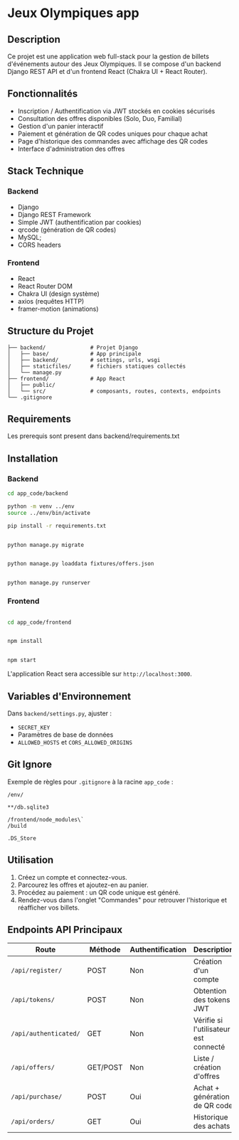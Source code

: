 # Jeux Olympiques app&#x20;

## Description

Ce projet est une application web full-stack pour la gestion de billets d'événements autour des Jeux Olympiques. Il se compose d'un backend Django REST API et d'un frontend React (Chakra UI + React Router).

## Fonctionnalités

* Inscription / Authentification via JWT stockés en cookies sécurisés
* Consultation des offres disponibles (Solo, Duo, Familial)
* Gestion d'un panier interactif
* Paiement et génération de QR codes uniques pour chaque achat
* Page d'historique des commandes avec affichage des QR codes
* Interface d'administration des offres 

## Stack Technique

### Backend

* Django
* Django REST Framework
* Simple JWT (authentification par cookies)
* qrcode (génération de QR codes)
* MySQL;
* CORS headers

### Frontend

* React
* React Router DOM
* Chakra UI (design système)
* axios (requêtes HTTP)
* framer-motion (animations)

## Structure du Projet

```
├── backend/              # Projet Django
│   ├── base/             # App principale 
│   ├── backend/          # settings, urls, wsgi
│   ├── staticfiles/      # fichiers statiques collectés
│   └── manage.py
├── frontend/             # App React 
│   ├── public/
│   └── src/              # composants, routes, contexts, endpoints                
└── .gitignore
```

## Requirements

Les prerequis sont present dans backend/requirements.txt

## Installation

### Backend

```bash
cd app_code/backend

python -m venv ../env
source ../env/bin/activate  

pip install -r requirements.txt


python manage.py migrate


python manage.py loaddata fixtures/offers.json


python manage.py runserver
```

### Frontend

```bash

cd app_code/frontend


npm install


npm start
```

L'application React sera accessible sur `http://localhost:3000`.

## Variables d'Environnement

Dans `backend/settings.py`, ajuster :

* `SECRET_KEY`
* Paramètres de base de données 
* `ALLOWED_HOSTS` et `CORS_ALLOWED_ORIGINS`

## Git Ignore

Exemple de règles pour `.gitignore` à la racine `app_code` :

```
/env/

**/db.sqlite3

/frontend/node_modules\`
/build

.DS_Store
```

## Utilisation

1. Créez un compte et connectez-vous.
2. Parcourez les offres et ajoutez-en au panier.
3. Procédez au paiement : un QR code unique est généré.
4. Rendez-vous dans l'onglet "Commandes" pour retrouver l'historique et réafficher vos billets.

## Endpoints API Principaux

| Route                 | Méthode  | Authentification | Description                           |
| --------------------- | -------- | ---------------- | ------------------------------------- |
| `/api/register/`      | POST     | Non              | Création d'un compte                  |
| `/api/tokens/`        | POST     | Non              | Obtention des tokens JWT              |
| `/api/authenticated/` | GET      | Non              | Vérifie si l'utilisateur est connecté |
| `/api/offers/`        | GET/POST | Non              | Liste / création d'offres             |
| `/api/purchase/`      | POST     | Oui              | Achat + génération de QR code         |
| `/api/orders/`        | GET      | Oui              | Historique des achats                 |

##

##
